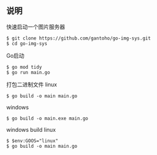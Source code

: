 ## 说明
快速启动一个图片服务器

```shell
$ git clone https://github.com/gantoho/go-img-sys.git
$ cd go-img-sys
```

Go启动
```shell
$ go mod tidy
$ go run main.go
```

打包二进制文件
linux
```shell
$ go build -o main main.go
```

windows
```shell
$ go build -o main.exe main.go
```

windows build linux
```shell
$ $env:GOOS="linux"
$ go build -o main main.go
```
